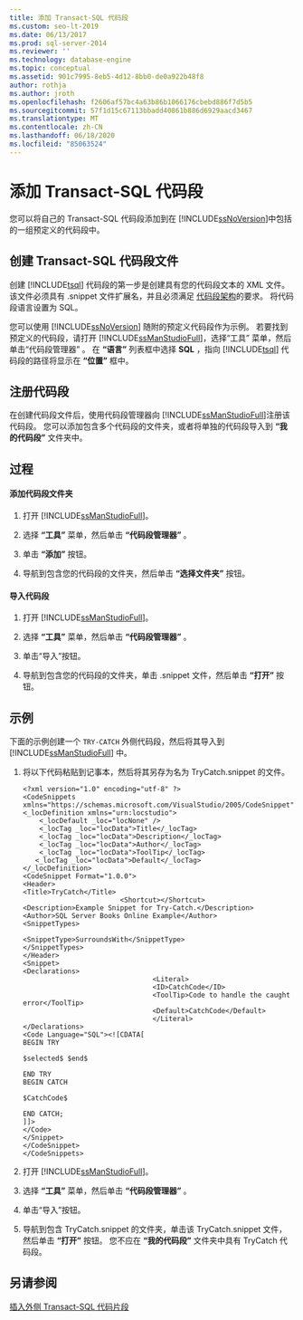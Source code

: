 ```yaml
---
title: 添加 Transact-SQL 代码段
ms.custom: seo-lt-2019
ms.date: 06/13/2017
ms.prod: sql-server-2014
ms.reviewer: ''
ms.technology: database-engine
ms.topic: conceptual
ms.assetid: 901c7995-8eb5-4d12-8bb0-de0a922b48f8
author: rothja
ms.author: jroth
ms.openlocfilehash: f2606af57bc4a63b86b1066176cbebd886f7d5b5
ms.sourcegitcommit: 57f1d15c67113bbadd40861b886d6929aacd3467
ms.translationtype: MT
ms.contentlocale: zh-CN
ms.lasthandoff: 06/18/2020
ms.locfileid: "85063524"
---
```

# <a name="add-transact-sql-snippets"></a>添加 Transact-SQL 代码段
  您可以将自己的 Transact-SQL 代码段添加到在 [!INCLUDE[ssNoVersion](../../includes/ssnoversion-md.md)]中包括的一组预定义的代码段中。  
  
## <a name="creating-a-transact-sql-snippet-file"></a>创建 Transact-SQL 代码段文件  
 创建 [!INCLUDE[tsql](../../includes/tsql-md.md)] 代码段的第一步是创建具有您的代码段文本的 XML 文件。 该文件必须具有 .snippet 文件扩展名，并且必须满足 [代码段架构](https://go.microsoft.com/fwlink/?LinkId=207504)的要求。 将代码段语言设置为 SQL。  
  
 您可以使用 [!INCLUDE[ssNoVersion](../../includes/ssnoversion-md.md)] 随附的预定义代码段作为示例。 若要找到预定义的代码段，请打开 [!INCLUDE[ssManStudioFull](../../includes/ssmanstudiofull-md.md)]，选择“工具”  菜单，然后单击“代码段管理器”  。 在 **“语言”** 列表框中选择 **SQL** ，指向 [!INCLUDE[tsql](../../includes/tsql-md.md)] 代码段的路径将显示在 **“位置”** 框中。  
  
## <a name="registering-the-code-snippet"></a>注册代码段  
 在创建代码段文件后，使用代码段管理器向 [!INCLUDE[ssManStudioFull](../../includes/ssmanstudiofull-md.md)]注册该代码段。 您可以添加包含多个代码段的文件夹，或者将单独的代码段导入到 **“我的代码段”** 文件夹中。  
  
## <a name="procedures"></a>过程  
  
#### <a name="adding-a-snippet-folder"></a>添加代码段文件夹  
  
1.  打开 [!INCLUDE[ssManStudioFull](../../includes/ssmanstudiofull-md.md)]。  
  
2.  选择 **“工具”** 菜单，然后单击 **“代码段管理器”** 。  
  
3.  单击 **“添加”** 按钮。  
  
4.  导航到包含您的代码段的文件夹，然后单击 **“选择文件夹”** 按钮。  
  
#### <a name="importing-a-snippet"></a>导入代码段  
  
1.  打开 [!INCLUDE[ssManStudioFull](../../includes/ssmanstudiofull-md.md)]。  
  
2.  选择 **“工具”** 菜单，然后单击 **“代码段管理器”** 。  
  
3.  单击“导入”按钮。   
  
4.  导航到包含您的代码段的文件夹，单击 .snippet 文件，然后单击 **“打开”** 按钮。  
  
## <a name="examples"></a>示例  
 下面的示例创建一个 `TRY-CATCH` 外侧代码段，然后将其导入到 [!INCLUDE[ssManStudioFull](../../includes/ssmanstudiofull-md.md)] 中。  
  
1.  将以下代码粘贴到记事本，然后将其另存为名为 TryCatch.snippet 的文件。  
  
    ```  
    <?xml version="1.0" encoding="utf-8" ?>  
    <CodeSnippets  xmlns="https://schemas.microsoft.com/VisualStudio/2005/CodeSnippet">  
    <_locDefinition xmlns="urn:locstudio">  
        <_locDefault _loc="locNone" />  
        <_locTag _loc="locData">Title</_locTag>  
        <_locTag _loc="locData">Description</_locTag>  
        <_locTag _loc="locData">Author</_locTag>  
        <_locTag _loc="locData">ToolTip</_locTag>  
       <_locTag _loc="locData">Default</_locTag>  
    </_locDefinition>  
    <CodeSnippet Format="1.0.0">  
    <Header>  
    <Title>TryCatch</Title>  
                            <Shortcut></Shortcut>  
    <Description>Example Snippet for Try-Catch.</Description>  
    <Author>SQL Server Books Online Example</Author>  
    <SnippetTypes>  
                                    <SnippetType>SurroundsWith</SnippetType>  
    </SnippetTypes>  
    </Header>  
    <Snippet>  
    <Declarations>  
                                    <Literal>  
                                    <ID>CatchCode</ID>  
                                    <ToolTip>Code to handle the caught error</ToolTip>  
                                    <Default>CatchCode</Default>  
                                    </Literal>  
    </Declarations>  
    <Code Language="SQL"><![CDATA[  
    BEGIN TRY  
  
    $selected$ $end$  
  
    END TRY  
    BEGIN CATCH  
  
    $CatchCode$  
  
    END CATCH;  
    ]]>  
    </Code>  
    </Snippet>  
    </CodeSnippet>  
    </CodeSnippets>  
    ```  
  
2.  打开 [!INCLUDE[ssManStudioFull](../../includes/ssmanstudiofull-md.md)]。  
  
3.  选择 **“工具”** 菜单，然后单击 **“代码段管理器”** 。  
  
4.  单击“导入”按钮。   
  
5.  导航到包含 TryCatch.snippet 的文件夹，单击该 TryCatch.snippet 文件，然后单击 **“打开”** 按钮。 您不应在 **“我的代码段”** 文件夹中具有 TryCatch 代码段。  
  
## <a name="see-also"></a>另请参阅  
 [插入外侧 Transact-SQL 代码片段](insert-surround-with-transact-sql-snippets.md)  
  
  
